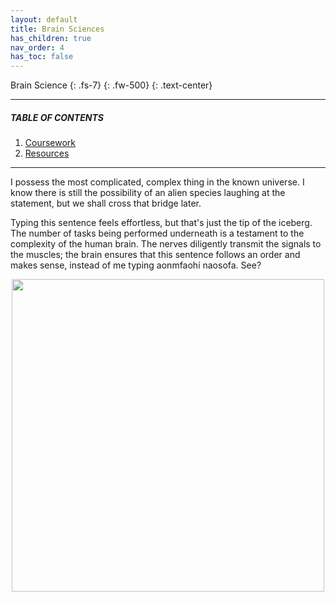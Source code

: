 ```yaml
---
layout: default
title: Brain Sciences
has_children: true
nav_order: 4
has_toc: false
---
```


Brain Science
{: .fs-7}
{: .fw-500}
{: .text-center}

---

##### TABLE OF CONTENTS

1. [Coursework](https://raj-ch017.github.io/academic-notebook/docs/brain-science/course_work.html)
2. [Resources](https://raj-ch017.github.io/academic-notebook/docs/brain-science/resources.html)

---

I possess the most complicated, complex thing in the known universe. I know there is still the possibility of an alien species laughing at the statement, but we shall cross that bridge later.

Typing this sentence feels effortless, but that's just the tip of the iceberg. The number of tasks being performed underneath is a testament to the complexity of the human brain. The nerves diligently transmit the signals to the muscles; the brain ensures that this sentence follows an order and makes sense, instead of me typing aonmfaohi naosofa. See?


 <div id="header" align="center">
  <img src="https://media.giphy.com/media/1LKCZpq5dQKnuFe3xi/giphy.gif" width="500"/>
</div>
